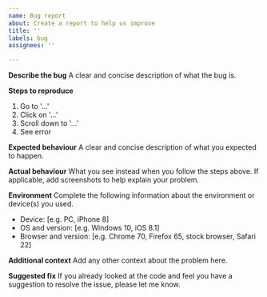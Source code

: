 ```yaml
---
name: Bug report
about: Create a report to help us improve
title: ''
labels: bug
assignees: ''

---
```


<!-- NOTE: This template shall guide you through providing all relevant information about the bug you experienced. Please fill in or remove the sections as applicable and remove this note. -->

**Describe the bug**
A clear and concise description of what the bug is.

**Steps to reproduce**
1. Go to '...'
2. Click on '...'
3. Scroll down to '...'
4. See error

**Expected behaviour**
A clear and concise description of what you expected to happen.

**Actual behaviour**
What you see instead when you follow the steps above.
If applicable, add screenshots to help explain your problem.

**Environment**
Complete the following information about the environment or device(s) you used.
- Device: [e.g. PC, iPhone 8]
- OS and version: [e.g. Windows 10, iOS 8.1]
- Browser and version: [e.g. Chrome 70, Firefox 65, stock browser, Safari 22]

**Additional context**
Add any other context about the problem here.

**Suggested fix**
If you already looked at the code and feel you have a suggestion to resolve the issue, please let me know.

